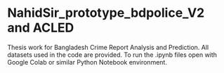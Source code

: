 # NahidSir_prototype_bdpolice_V2 and ACLED
Thesis work for Bangladesh Crime Report Analysis and Prediction. All datasets used in the code are provided. To run the .ipynb files open with Google Colab or similar Python Notebook environment.

